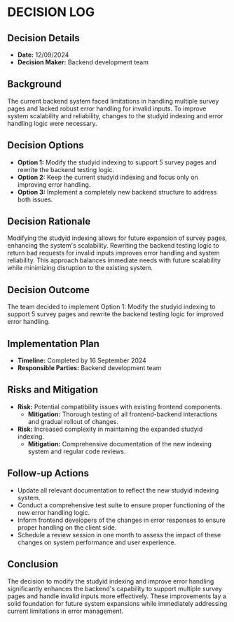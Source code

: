 # DECISION LOG

## Decision Details
- **Date:** 12/09/2024
- **Decision Maker:** Backend development team

## Background
The current backend system faced limitations in handling multiple survey pages and lacked robust error handling for invalid inputs. To improve system scalability and reliability, changes to the studyid indexing and error handling logic were necessary.

## Decision Options
- **Option 1:** Modify the studyid indexing to support 5 survey pages and rewrite the backend testing logic.
- **Option 2:** Keep the current studyid indexing and focus only on improving error handling.
- **Option 3:** Implement a completely new backend structure to address both issues.

## Decision Rationale
Modifying the studyid indexing allows for future expansion of survey pages, enhancing the system's scalability. Rewriting the backend testing logic to return bad requests for invalid inputs improves error handling and system reliability. This approach balances immediate needs with future scalability while minimizing disruption to the existing system.

## Decision Outcome
The team decided to implement Option 1: Modify the studyid indexing to support 5 survey pages and rewrite the backend testing logic for improved error handling.

## Implementation Plan
- **Timeline:** Completed by 16 September 2024
- **Responsible Parties:** Backend development team

## Risks and Mitigation
- **Risk:** Potential compatibility issues with existing frontend components.
  - **Mitigation:** Thorough testing of all frontend-backend interactions and gradual rollout of changes.
- **Risk:** Increased complexity in maintaining the expanded studyid indexing.
  - **Mitigation:** Comprehensive documentation of the new indexing system and regular code reviews.

## Follow-up Actions
- Update all relevant documentation to reflect the new studyid indexing system.
- Conduct a comprehensive test suite to ensure proper functioning of the new error handling logic.
- Inform frontend developers of the changes in error responses to ensure proper handling on the client side.
- Schedule a review session in one month to assess the impact of these changes on system performance and user experience.

## Conclusion
The decision to modify the studyid indexing and improve error handling significantly enhances the backend's capability to support multiple survey pages and handle invalid inputs more effectively. These improvements lay a solid foundation for future system expansions while immediately addressing current limitations in error management.
